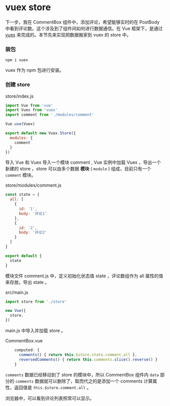 # vuex store

下一步，我在 CommentBox 组件中，添加评论，希望能够实时的在 PostBody 中看到评论数。这个涉及到了组件间如何进行数据通信。在 Vue 框架下，是通过 [vuex](https://vuex.vuejs.org/zh-cn/) 来完成的。本节先来实现把数据搬家到 vuex 的 store 中。


### 装包

```
npm i vuex
```

vuex 作为 npm 包进行安装。

### 创建 store

store/index.js

```js
import Vue from 'vue'
import Vuex from 'vuex'
import comment from './modules/comment'

Vue.use(Vuex)

export default new Vuex.Store({
  modules: {
    comment
  }
})
```

导入 Vue 和 Vuex 导入一个模块 comment , Vue 实例中加载 Vuex ，导出一个新建的 store ，store 可以由多个数据 __模块__ ( `module` ) 组成，目前只有一个 `comment`  模块。

store/modules/comment.js

```js
const state = {
  all: [
    {
      id: '1',
      body: '评论1'
    },
    {
      id: '2',
      body: '评论2'
    }
  ]
}

export default {
  state
}
```

模块文件 comment.js 中，定义初始化状态值 state ，评论数组作为 all 属性的值来存放。导出 state 。

src/main.js

```js
import store from './store'

new Vue({
  store,
})
```

main.js 中导入并加载 store 。

CommentBox.vue

```js
    computed: {
      comments() { return this.$store.state.comment.all },
      reversedComments() { return this.comments.slice().reverse() }
    }
```

`comments` 数据已经移动到了 store 的模块中，所以 CommentBox 组件内  `data` 部分的 `comments` 数据就可以删除了，取而代之的是添加一个 comments 计算属性，返回值是 `this.$store.comment.all` 。

浏览器中，可以看到评论列表照常可以显示。

